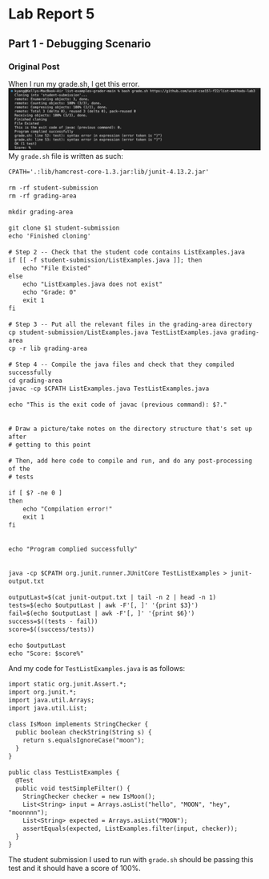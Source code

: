# Lab Report 5
## Part 1 - Debugging Scenario
### Original Post
When I run my grade.sh, I get this error.
![Original bug](lab5Images/bug.png) 
My `grade.sh` file is written as such:
```
CPATH='.:lib/hamcrest-core-1.3.jar:lib/junit-4.13.2.jar'

rm -rf student-submission
rm -rf grading-area

mkdir grading-area

git clone $1 student-submission
echo 'Finished cloning'

# Step 2 -- Check that the student code contains ListExamples.java
if [[ -f student-submission/ListExamples.java ]]; then
    echo "File Existed"
else
    echo "ListExamples.java does not exist"
    echo "Grade: 0"
    exit 1
fi

# Step 3 -- Put all the relevant files in the grading-area directory
cp student-submission/ListExamples.java TestListExamples.java grading-area
cp -r lib grading-area

# Step 4 -- Compile the java files and check that they compiled successfully
cd grading-area
javac -cp $CPATH ListExamples.java TestListExamples.java

echo "This is the exit code of javac (previous command): $?."


# Draw a picture/take notes on the directory structure that's set up after
# getting to this point

# Then, add here code to compile and run, and do any post-processing of the
# tests

if [ $? -ne 0 ] 
then
    echo "Compilation error!"
    exit 1
fi


echo "Program complied successfully"


java -cp $CPATH org.junit.runner.JUnitCore TestListExamples > junit-output.txt

outputLast=$(cat junit-output.txt | tail -n 2 | head -n 1)
tests=$(echo $outputLast | awk -F'[, ]' '{print $3}')
fail=$(echo $outputLast | awk -F'[, ]' '{print $6}')
success=$((tests - fail))
score=$((success/tests))

echo $outputLast
echo "Score: $score%"
```

And my code for `TestListExamples.java` is as follows:
```
import static org.junit.Assert.*;
import org.junit.*;
import java.util.Arrays;
import java.util.List;

class IsMoon implements StringChecker {
  public boolean checkString(String s) {
    return s.equalsIgnoreCase("moon");
  }
}

public class TestListExamples {
  @Test
  public void testSimpleFilter() {
    StringChecker checker = new IsMoon();
    List<String> input = Arrays.asList("hello", "MOON", "hey", "moonnnn");
    List<String> expected = Arrays.asList("MOON");
    assertEquals(expected, ListExamples.filter(input, checker));
  }
}
```
The student submission I used to run with `grade.sh` should be passing this test and it should have a score of 100%.
